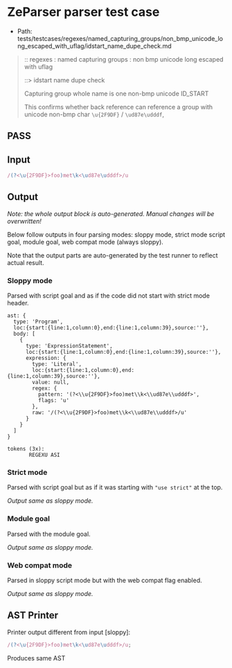 # ZeParser parser test case

- Path: tests/testcases/regexes/named_capturing_groups/non_bmp_unicode_long_escaped_with_uflag/idstart_name_dupe_check.md

> :: regexes : named capturing groups : non bmp unicode long escaped with uflag
>
> ::> idstart name dupe check
>
> Capturing group whole name is one non-bmp unicode ID_START
>
> This confirms whether back reference can reference a group with unicode non-bmp char `\u{2F9DF}` / `\ud87e\udddf`,

## PASS

## Input

`````js
/(?<\u{2F9DF}>foo)met\k<\ud87e\udddf>/u
`````

## Output

_Note: the whole output block is auto-generated. Manual changes will be overwritten!_

Below follow outputs in four parsing modes: sloppy mode, strict mode script goal, module goal, web compat mode (always sloppy).

Note that the output parts are auto-generated by the test runner to reflect actual result.

### Sloppy mode

Parsed with script goal and as if the code did not start with strict mode header.

`````
ast: {
  type: 'Program',
  loc:{start:{line:1,column:0},end:{line:1,column:39},source:''},
  body: [
    {
      type: 'ExpressionStatement',
      loc:{start:{line:1,column:0},end:{line:1,column:39},source:''},
      expression: {
        type: 'Literal',
        loc:{start:{line:1,column:0},end:{line:1,column:39},source:''},
        value: null,
        regex: {
          pattern: '(?<\\u{2F9DF}>foo)met\\k<\\ud87e\\udddf>',
          flags: 'u'
        },
        raw: '/(?<\\u{2F9DF}>foo)met\\k<\\ud87e\\udddf>/u'
      }
    }
  ]
}

tokens (3x):
       REGEXU ASI
`````

### Strict mode

Parsed with script goal but as if it was starting with `"use strict"` at the top.

_Output same as sloppy mode._

### Module goal

Parsed with the module goal.

_Output same as sloppy mode._

### Web compat mode

Parsed in sloppy script mode but with the web compat flag enabled.

_Output same as sloppy mode._

## AST Printer

Printer output different from input [sloppy]:

````js
/(?<\u{2F9DF}>foo)met\k<\ud87e\udddf>/u;
````

Produces same AST
